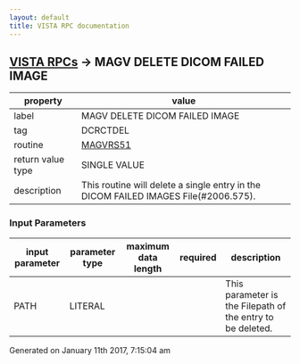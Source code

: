 ```yaml
---
layout: default
title: VISTA RPC documentation
---
```




## [VISTA RPCs](TableOfContent.md) &#8594; MAGV DELETE DICOM FAILED IMAGE 

 property | value 
--- | --- 
 label | MAGV DELETE DICOM FAILED IMAGE
 tag | DCRCTDEL
 routine | [MAGVRS51](http://code.osehra.org/dox/Routine_MAGVRS51_source.html)
 return value type | SINGLE VALUE
 description | This routine will delete a single entry in the DICOM FAILED IMAGES File(#2006.575).

### Input Parameters

| input parameter | parameter type | maximum data length | required | description | 
| --- | --- | --- | --- | --- | 
| PATH | LITERAL |  |  | This parameter is the Filepath of the entry to be deleted. | 




 Generated on January 11th 2017, 7:15:04 am